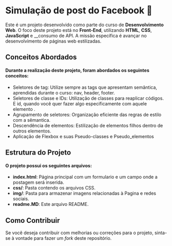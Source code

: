 # Simulação de post do Facebook  :postbox:

Este é um projeto desenvolvido como parte do curso de __Desenvolvimento Web__. O foco deste projeto está no __Front-End__, utilizando __HTML__, __CSS__, __JavaScript__ e __consumo de API. A missão específica é avançar no desenvolvimento de páginas web estilizadas.

## Conceitos Abordados
#### Durante a realização deste projeto, foram abordados os seguintes conceitos:

- Seletores de tag: Utilize sempre as tags que apresentam semântica, aprendidas durante o curso: nav, header, footer.
- Seletores de classe e IDs: Utilização de classes para reaplicar códigos. E id, quando você quer fazer algo especificamente com aquele elemento .
- Agrupamento de seletores: Organização eficiente das regras de estilo com a sêmantica.
- Descendência de elementos: Estilização de elementos filhos dentro de outros elementos.
- Aplicação de Flexbox e suas Pseudo-classes e Pseudo_elementos 



## Estrutura do Projeto
#### O projeto possui os seguintes arquivos:

- __index.html__: Página principal com um formulario e um campo onde a postagem será inserida.
- __css/__: Pasta contendo os arquivos CSS.
- __img/__: Pasta para armazenar imagens relacionadas à Pagina e redes sociais.
- __readme.MD__: Este arquivo README.

## Como Contribuir
Se você deseja contribuir com melhorias ou correções para o projeto, sinta-se à vontade para fazer um _fork_ deste repositório.


